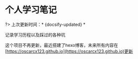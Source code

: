 # 个人学习笔记

?> 上次更新时间：* {docsify-updated} *

记录学习历程以及踩过的各种坑

这个项目不再更新，最近搭建了hexo博客，未来所有内容在[https://oscarcx123.github.io](https://oscarcx123.github.io)更新
